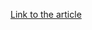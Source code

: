 [Link to the article](https://thehackernews.com/2024/11/security-flaws-in-popular-ml-toolkits.html)
